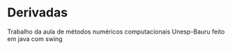 # Derivadas
Trabalho da aula de métodos numéricos computacionais Unesp-Bauru feito em java com swing

